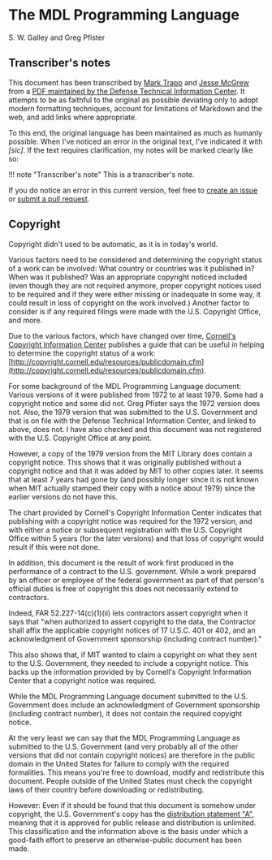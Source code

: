 # The MDL Programming Language

S. W. Galley and Greg Pfister

## Transcriber's notes

This document has been transcribed by [Mark Trapp](https://marktrapp.com) and [Jesse McGrew](https://bitbucket.org/jmcgrew) from a [PDF maintained by the Defense Technical Information Center](http://www.dtic.mil/docs/citations/ADA070930). It attempts to be as faithful to the original as possible deviating only to adopt modern formatting techniques, account for limitations of Markdown and the web, and add links where appropriate.

To this end, the original language has been maintained as much as humanly possible. When I've noticed an error in the original text, I've indicated it with *[sic]*. If the text requires clarification, my notes will be marked clearly like so:

!!! note "Transcriber's note"
    This is a transcriber's note.

If you do notice an error in this current version, feel free to [create an issue](https://github.com/itafroma/mdl-docs/issues) or [submit a pull request](https://github.com/itafroma/mdl-docs/pulls).

## Copyright

Copyright didn't used to be automatic, as it is in today's world.

Various factors need to be considered and determining the copyright status of a work can be involved: What country or countries was it published in? When was it published? Was an appropriate copyright noticed included (even though they are not required anymore, proper copyright notices used to be required and if they were either missing or inadequate in some way, it could result in loss of copyright on the work involved.) Another factor to consider is if any required filings were made with the U.S. Copyright Office, and more.

Due to the various factors, which have changed over time, [Cornell's Copyright Information Center](http://copyright.cornell.edu/) publishes a guide that can be useful in helping to determine the copyright status of a work: [http://copyright.cornell.edu/resources/publicdomain.cfm](http://copyright.cornell.edu/resources/publicdomain.cfm).

For some background of the MDL Programming Language document: Various versions of it were published from 1972 to at least 1979. Some had a copyright notice and some did not. Greg Pfister says the 1972 version does not. Also, the 1979 version that was submitted to the U.S. Government and that is on file with the Defense Technical Information Center, and linked to above, does not. I have also checked and this document was not registered with the U.S. Copyright Office at any point.

However, a copy of the 1979 version from the MIT Library does contain a copyright notice. This shows that it was originally published without a copyright notice and that it was added by MIT to other copies later. It seems that at least 7 years had gone by (and possibly longer since it is not known when MIT actually stamped their copy with a notice about 1979) since the earlier versions do not have this.

The chart provided by Cornell's Copyright Information Center indicates that publishing with a copyright notice was required for the 1972 version, and with either a notice or subsequent registration with the U.S. Copyright Office within 5 years (for the later versions) and that loss of copyright would result if this were not done.

In addition, this document is the result of work first produced in the performance of a contract to the U.S. government. While a work prepared by an officer or employee of the federal government as part of that person's official duties is free of copyright this does not necessarily extend to contractors.

Indeed, FAR 52.227-14(c)(1)(ii) lets contractors assert copyright when it says that "when authorized to assert copyright to the data, the Contractor shall affix the applicable copyright notices of 17 U.S.C. 401 or 402, and an acknowledgment of Government sponsorship (including contract number)."

This also shows that, if MIT wanted to claim a copyright on what they sent to the U.S. Government, they needed to include a copyright notice. This backs up the information provided by by Cornell's Copyright Information Center that a copyright notice was required.

While the MDL Programming Language document submitted to the U.S. Government does include an acknowledgment of Government sponsorship (including contract number), it does not contain the required copyight notice.

At the very least we can say that the MDL Programming Language as submitted to the U.S. Government (and very probably all of the other versions that did not contain copyright notices) are therefore in the public domain in the United States for failure to comply with the required formalities. This means you're free to download, modify and redistribute this document. People outside of the United States must check the copyright laws of their country before downloading or redistributing.

However: Even if it should be found that this document is somehow under copyright, the U.S. Government's copy has the [distribution statement "A"](http://www.dtic.mil/dtic/submit/distribution_limitations_and_statements.html), meaning that it is approved for public release and distribution is unlimited. This classification and the information above is the basis under which a good-faith effort to preserve an otherwise-public document has been made.
